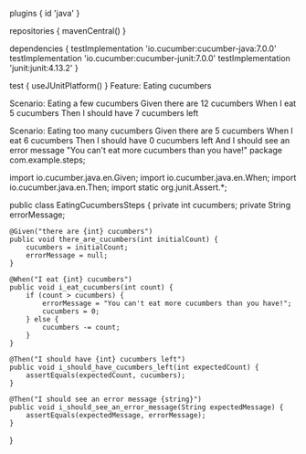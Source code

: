 plugins {
    id 'java'
}

repositories {
    mavenCentral()
}

dependencies {
    testImplementation 'io.cucumber:cucumber-java:7.0.0'
    testImplementation 'io.cucumber:cucumber-junit:7.0.0'
    testImplementation 'junit:junit:4.13.2'
}

test {
    useJUnitPlatform()
}
Feature: Eating cucumbers

  Scenario: Eating a few cucumbers
    Given there are 12 cucumbers
    When I eat 5 cucumbers
    Then I should have 7 cucumbers left

  Scenario: Eating too many cucumbers
    Given there are 5 cucumbers
    When I eat 6 cucumbers
    Then I should have 0 cucumbers left
    And I should see an error message "You can't eat more cucumbers than you have!"
package com.example.steps;

import io.cucumber.java.en.Given;
import io.cucumber.java.en.When;
import io.cucumber.java.en.Then;
import static org.junit.Assert.*;

public class EatingCucumbersSteps {
    private int cucumbers;
    private String errorMessage;

    @Given("there are {int} cucumbers")
    public void there_are_cucumbers(int initialCount) {
        cucumbers = initialCount;
        errorMessage = null;
    }

    @When("I eat {int} cucumbers")
    public void i_eat_cucumbers(int count) {
        if (count > cucumbers) {
            errorMessage = "You can't eat more cucumbers than you have!";
            cucumbers = 0;
        } else {
            cucumbers -= count;
        }
    }

    @Then("I should have {int} cucumbers left")
    public void i_should_have_cucumbers_left(int expectedCount) {
        assertEquals(expectedCount, cucumbers);
    }

    @Then("I should see an error message {string}")
    public void i_should_see_an_error_message(String expectedMessage) {
        assertEquals(expectedMessage, errorMessage);
    }
}
